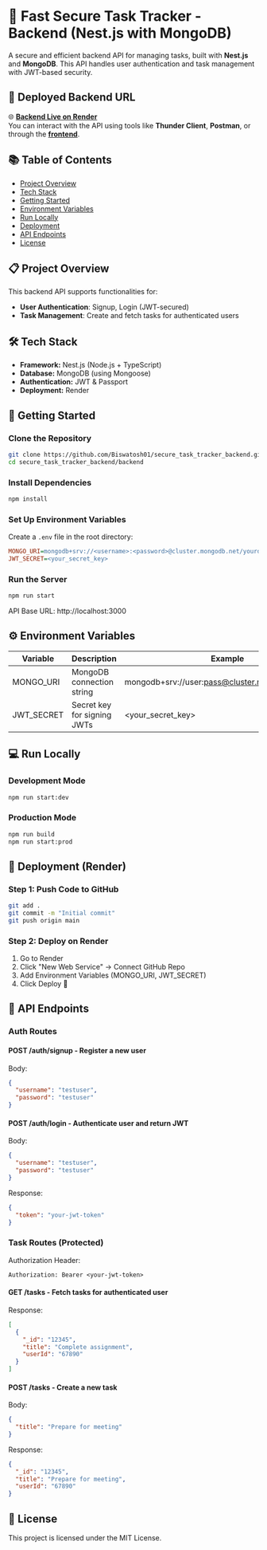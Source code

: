 # 🚀 Fast Secure Task Tracker - Backend (Nest.js with MongoDB)

A secure and efficient backend API for managing tasks, built with **Nest.js** and **MongoDB**. This API handles user authentication and task management with JWT-based security.

## 🚀 **Deployed Backend URL**

🌐 **[Backend Live on Render](https://secure-task-tracker-backend.onrender.com)**  
You can interact with the API using tools like **Thunder Client**, **Postman**, or through the **[frontend](https://secure-task-tracker.netlify.app)**.

## 📚 Table of Contents
- [Project Overview](#-project-overview)
- [Tech Stack](#%EF%B8%8F-tech-stack)
- [Getting Started](#-getting-started)
- [Environment Variables](#%EF%B8%8F-environment-variables)
- [Run Locally](#-run-locally)
- [Deployment](#-deployment-render)
- [API Endpoints](#-api-endpoints)
- [License](#-license)

## 📋 Project Overview
This backend API supports functionalities for:
- **User Authentication**: Signup, Login (JWT-secured)
- **Task Management**: Create and fetch tasks for authenticated users

## 🛠️ Tech Stack
- **Framework:** Nest.js (Node.js + TypeScript)
- **Database:** MongoDB (using Mongoose)
- **Authentication:** JWT & Passport
- **Deployment:** Render

## 🚀 Getting Started

### Clone the Repository
```bash
git clone https://github.com/Biswatosh01/secure_task_tracker_backend.git
cd secure_task_tracker_backend/backend
```

### Install Dependencies
```bash
npm install
```

### Set Up Environment Variables
Create a `.env` file in the root directory:
```ini
MONGO_URI=mongodb+srv://<username>:<password>@cluster.mongodb.net/yourdatabase
JWT_SECRET=<your_secret_key>
```

### Run the Server
```bash
npm run start
```
API Base URL: http://localhost:3000

## ⚙️ Environment Variables
| Variable | Description | Example |
|----------|-------------|---------|
| MONGO_URI | MongoDB connection string | mongodb+srv://user:pass@cluster.mongodb.net/mydb |
| JWT_SECRET | Secret key for signing JWTs | <your_secret_key> |

## 💻 Run Locally

### Development Mode
```bash
npm run start:dev
```

### Production Mode
```bash
npm run build
npm run start:prod
```

## 🚀 Deployment (Render)

### Step 1: Push Code to GitHub
```bash
git add .
git commit -m "Initial commit"
git push origin main
```

### Step 2: Deploy on Render
1. Go to Render
2. Click "New Web Service" → Connect GitHub Repo
3. Add Environment Variables (MONGO_URI, JWT_SECRET)
4. Click Deploy 🚀

## 📡 API Endpoints

### Auth Routes

#### POST /auth/signup - Register a new user
Body:
```json
{
  "username": "testuser",
  "password": "testuser"
}
```

#### POST /auth/login - Authenticate user and return JWT
Body:
```json
{
  "username": "testuser",
  "password": "testuser"
}
```

Response:
```json
{
  "token": "your-jwt-token"
}
```

### Task Routes (Protected)
Authorization Header:
```
Authorization: Bearer <your-jwt-token>
```

#### GET /tasks - Fetch tasks for authenticated user
Response:
```json
[
  {
    "_id": "12345",
    "title": "Complete assignment",
    "userId": "67890"
  }
]
```

#### POST /tasks - Create a new task
Body:
```json
{
  "title": "Prepare for meeting"
}
```

Response:
```json
{
  "_id": "12345",
  "title": "Prepare for meeting",
  "userId": "67890"
}
```

## 📜 License
This project is licensed under the MIT License.
